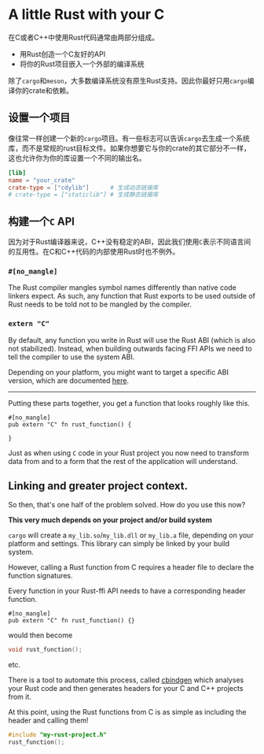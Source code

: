 # A little Rust with your C

在C或者C++中使用Rust代码通常由两部分组成。

- 用Rust创造一个C友好的API
- 将你的Rust项目嵌入一个外部的编译系统

除了`cargo`和`meson`，大多数编译系统没有原生Rust支持。因此你最好只用`cargo`编译你的crate和依赖。

## 设置一个项目

像往常一样创建一个新的`cargo`项目。有一些标志可以告诉`cargo`去生成一个系统库，而不是常规的rust目标文件。如果你想要它与你的crate的其它部分不一样，这也允许你为你的库设置一个不同的输出名。

```toml
[lib]
name = "your_crate"
crate-type = ["cdylib"]      # 生成动态链接库
# crate-type = ["staticlib"] # 生成静态链接库
```

## 构建一个`C` API

因为对于Rust编译器来说，C++没有稳定的ABI，因此我们使用`C`表示不同语言间的互用性。在C和C++代码的内部使用Rust时也不例外。

### `#[no_mangle]`

The Rust compiler mangles symbol names differently than native code linkers expect.
As such, any function that Rust exports to be used outside of Rust needs to be told
not to be mangled by the compiler.

### `extern "C"`

By default, any function you write in Rust will use the
Rust ABI (which is also not stabilized).
Instead, when building outwards facing FFI APIs we need to
tell the compiler to use the system ABI.

Depending on your platform, you might want to target a specific ABI version, which are
documented [here](https://doc.rust-lang.org/reference/items/external-blocks.html).

---

Putting these parts together, you get a function that looks roughly like this.

```rust,ignore
#[no_mangle]
pub extern "C" fn rust_function() {

}
```

Just as when using `C` code in your Rust project you now need to transform data
from and to a form that the rest of the application will understand.

## Linking and greater project context.

So then, that's one half of the problem solved.
How do you use this now?

**This very much depends on your project and/or build system**

`cargo` will create a `my_lib.so`/`my_lib.dll` or `my_lib.a` file,
depending on your platform and settings. This library can simply be linked
by your build system.

However, calling a Rust function from C requires a header file to declare
the function signatures.

Every function in your Rust-ffi API needs to have a corresponding header function.

```rust,ignore
#[no_mangle]
pub extern "C" fn rust_function() {}
```

would then become

```C
void rust_function();
```

etc.

There is a tool to automate this process,
called [cbindgen] which analyses your Rust code
and then generates headers for your C and C++ projects from it.

[cbindgen]: https://github.com/eqrion/cbindgen

At this point, using the Rust functions from C
is as simple as including the header and calling them!

```C
#include "my-rust-project.h"
rust_function();
```
